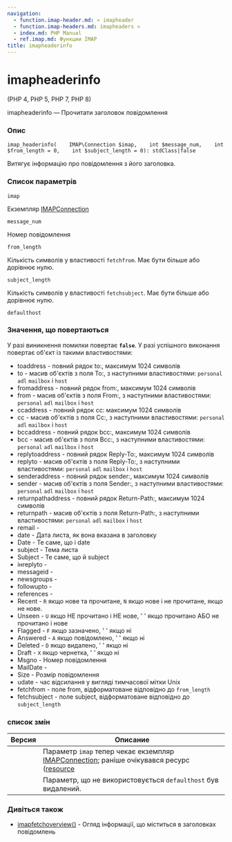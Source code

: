 ```yaml
---
navigation:
  - function.imap-header.md: « imapheader
  - function.imap-headers.md: imapheaders »
  - index.md: PHP Manual
  - ref.imap.md: Функции IMAP
title: imapheaderinfo
---
```

# imapheaderinfo

(PHP 4, PHP 5, PHP 7, PHP 8)

imapheaderinfo — Прочитати заголовок повідомлення

### Опис

```methodsynopsis
imap_headerinfo(    IMAP\Connection $imap,    int $message_num,    int $from_length = 0,    int $subject_length = 0): stdClass|false
```

Витягує інформацію про повідомлення з його заголовка.

### Список параметрів

`imap`

Екземпляр [IMAPConnection](class.imap-connection.md)

`message_num`

Номер повідомлення

`from_length`

Кількість символів у властивості `fetchfrom`. Має бути більше або дорівнює нулю.

`subject_length`

Кількість символів у властивості `fetchsubject`. Має бути більше або дорівнює нулю.

`defaulthost`

### Значення, що повертаються

У разі виникнення помилки повертає **`false`**. У разі успішного виконання повертає об'єкт із такими властивостями:

-   toaddress - повний рядок to:, максимум 1024 символів
-   to - масив об'єктів з поля To:, з наступними властивостями: `personal` `adl` `mailbox` і `host`
-   fromaddress - повний рядок from:, максимум 1024 символів
-   from - масив об'єктів з поля From:, з наступними властивостями: `personal` `adl` `mailbox` і `host`
-   ccaddress - повний рядок cc: максимум 1024 символів
-   cc - масив об'єктів з поля Cc:, з наступними властивостями: `personal` `adl` `mailbox` і `host`
-   bccaddress - повний рядок bcc:, максимум 1024 символів
-   bcc - масив об'єктів з поля Bcc:, з наступними властивостями: `personal` `adl` `mailbox` і `host`
-   replytoaddress - повний рядок Reply-To:, максимум 1024 символів
-   replyto - масив об'єктів з поля Reply-To:, з наступними властивостями: `personal` `adl` `mailbox` і `host`
-   senderaddress - повний рядок sender:, максимум 1024 символів
-   sender - масив об'єктів з поля Sender:, з наступними властивостями: `personal` `adl` `mailbox` і `host`
-   returnpathaddress - повний рядок Return-Path:, максимум 1024 символів
-   returnpath - масив об'єктів з поля Return-Path:, з наступними властивостями: `personal` `adl` `mailbox` і `host`
-   remail -
-   date - Дата листа, як вона вказана в заголовку
-   Date - Те саме, що і date
-   subject - Тема листа
-   Subject - Те саме, що й subject
-   інreplyto -
-   messageid -
-   newsgroups -
-   followupto -
-   references -
-   Recent - `R` якщо нове та прочитане, `N` якщо нове і не прочитане, якщо не нове.
-   Unseen - `U` якщо НЕ прочитано і НЕ нове, ' ' якщо прочитано АБО не прочитано і нове
-   Flagged - `F` якщо зазначено, ' ' якщо ні
-   Answered - `A` якщо повідомлено, ' ' якщо ні
-   Deleted - `D` якщо видалено, ' ' якщо ні
-   Draft - `X` якщо чернетка, ' ' якщо ні
-   Msgno - Номер повідомлення
-   MailDate -
-   Size - Розмір повідомлення
-   udate - час відсилання у вигляді тимчасової мітки Unix
-   fetchfrom - поле from, відформатоване відповідно до `from_length`
-   fetchsubject - поле subject, відформатоване відповідно до `subject_length`

### список змін

| Версия | Описание |
| --- | --- |
|  | Параметр `imap` тепер чекає екземпляр [IMAPConnection](class.imap-connection.md); раніше очікувався ресурс ([resource](language.types.resource.md) |
|  | Параметр, що не використовується `defaulthost` був видалений. |

### Дивіться також

-   [imapfetchoverview()](function.imap-fetch-overview.md) - Огляд інформації, що міститься в заголовках повідомлень
